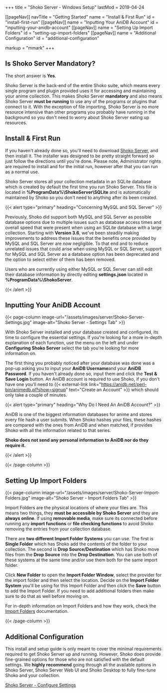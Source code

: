 +++
title = "Shoko Server - Windows Setup"
lastMod = 2019-04-24

[[pageNav]]
navTitle = "Getting Started"
name = "Install & First Run"
id = "install-first-run"
[[pageNav]]
name = "Inputting Your AniDB Account"
id = "inputting-your-anidb-account"
[[pageNav]]
name = "Setting Up Import Folders"
id = "setting-up-import-folders"
[[pageNav]]
name = "Additional Configuration"
id = "additional-configuration"

markup = "mmark"
+++

## Is Shoko Server Mandatory?

The short answer is **Yes**.

Shoko Server is the back-end of the entire Shoko suite, which means every single program and plugin provided uses it for accessing and maintaining your anime collection. This makes Shoko Server **mandatory** and also means Shoko Server **must be running** to use any of the programs or plugins that connect to it. With the exception of file importing, Shoko Server is no more resource intensive than other programs you probably have running in the background so you don't need to worry about Shoko Server eating up resources.

## Install & First Run

If you haven't already done so, you'll need to download [Shoko Server](http://shokoanime.com/downloads/#stable-releases), and then install it. The installer was designed to be pretty straight forward so just follow the directions until you're done. Please note, Administrator rights are required to install and for the initial run, however after that you can run as a normal use.

Shoko Server stores all your collection metadata in an SQLite database which is created by default the first time you run Shoko Server. This file is located in **%ProgramData%\\ShokoServer\\SQLite** and is automatically maintained by Shoko so you don't need to anything after its been created.

{{< alert type="primary" heading="Concerning MySQL and SQL Server" >}}

Previously, Shoko did support both MySQL and SQL Server as possible database options due to multiple issues such as database access times and overall speed that were present when using an SQLite database with a large collection. Starting with **Version 3.6**, we've been steadily making improvements to address these issues that the benefits once provided by MySQL and SQL Server are now negligible. To that end and to reduce unrelated issues that could arise when using MySQL or SQL Server, support for MySQL and SQL Server as a database option has been deprecated and the option to select either of them has been removed.

Users who are currently using either MySQL or SQL Server can still edit their database information by directly editing **settings.json** located in **%ProgramData%\\ShokoServer**.

{{< /alert >}}

## Inputting Your AniDB Account

{{< page-column image-url="/assets/images/server/Shoko-Server-Settings.jpg" image-alt="Shoko Server - Settings Tab" >}}

With Shoko Server installed and your database created and configured, its time to configure the essential settings. If you're looking for a more in-depth explanation of each function, use the menu on the left and under **Configuring Shoko Server** select the tab you're looking for more information on.

The first thing you probably noticed after your database was done was a pop-up asking you to input your **AniDB Username**and your **AniDB Password**. If you haven't already done so, input them and click the **Test & Save Login** button. An AniDB account is required to use Shoko, if you don't have one you'll need to {{< external-link link="https://anidb.net/perl-bin/animedb.pl?show=signup" text="Create an Account" >}} which should only take a couple of minutes.

{{< alert type="primary" heading="Why Do I Need An AniDB Account?" >}}

AniDB is one of the biggest information databases for anime and stores every file hash a user submits. When Shoko hashes your files, these hashes are compared with the ones from AniDB and when matched, if provides Shoko with all the information related to that series.

**Shoko does not send any personal information to AniDB nor do they require it.**

{{< /alert >}}

{{< /page-column >}}

## Setting Up Import Folders

{{< page-column image-url="/assets/images/server/Shoko-Server-Import-Folders.jpg" image-alt="Shoko Server - Import Folders Tab" >}}

Import Folders are the physical locations of where your files are. This means two things, they **must be accessible by Shoko Server** and they are **always online**. If using **removable media**, make sure its connected before running any **import functions** or **file checking functions** to avoid Shoko removing the entries from your collection database.

There are **two different Import Folder Systems** you can use. The first is **Single Folder** which has Shoko add the contents of the folder to your collection. The second is **Drop Source/Destination** which has Shoko move files from the **Drop Source** into the **Drop Destination**. You can use both of these systems at the same time and/or use them both for the same import folder.

Click **New Folder** to open the **Import Folder Window**, select the provider for the import folder and then select the location. Decide on the **Import Folder System** you'll be using for this Import Folder and then click the **Save** button to add the Import Folder. If you need to add additional folders then make sure to do that as well before moving on.

For in-depth information on Import Folders and how they work, check the [Import Folders](../config) documentation.

{{< /page-column >}}

## Additional Configuration

This install and setup guide is only meant to cover the minimal requirements required to get Shoko Server up and running. However, Shoko does provide fine-grained options for those who are not satisfied with the default settings. We **highly recommend** going through all the available options in Shoko Server, Shoko Server Web UI and Shoko Desktop to fully fine-tune Shoko and your collection.

[Shoko Server - Configure Settings](../config)

